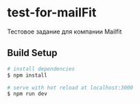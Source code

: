 # test-for-mailFit

Тестовое задание для компании Mailfit

## Build Setup

```bash
# install dependencies
$ npm install

# serve with hot reload at localhost:3000
$ npm run dev


```

